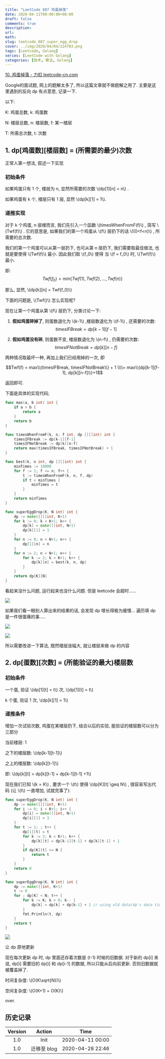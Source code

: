 ```yaml
---
title: "LeetCode 887 鸡蛋掉落"
date: 2020-04-11T00:00:00+08:00
draft: false
comments: true
description: 
url:
math: 
slug: leetcode_887_super_egg_drop
cover: ../img/2020/04/04/224703.png
tags: [Leetcode, Golang]
series: [LeetCode with Golang]
categories: [技术, 算法, Golang]
---
```


[10. 鸡蛋掉落 - 力扣 leetcode-cn.com](https://leetcode-cn.com/problems/super-egg-drop/)

Google的面试题, 网上的题解太多了, 所以这篇文章就不做题解之用了. 主要是这里遇到的反向 dp 有点意思, 记录一下.


以下:

K: 鸡蛋总数, k: 鸡蛋数

N: 楼层总数, n: 楼层数, f: 某一楼层

T: 所需总次数, t: 次数

## 1. dp[鸡蛋数][楼层数] = (所需要的最少)次数

正常人第一想法, 叙述一下实现

### 初始条件

如果鸡蛋只有 1 个, 楼层为 n, 显然所需要的次数 \\(dp[1][n] = n\\) .

如果鸡蛋有 k 个, 楼层只有 1 层, 显然 \\(dp[k][1] = 1\\).

### 递推实现

对于 k 个鸡蛋, n 层楼而言, 我们先引入一个函数 \\(timesWhenFromF(f)\\) , 简写 \\(Twf(f)\\) . 它的意思是, 如果我们的第一个鸡蛋从 \\(f\\) 层扔下的话 \\((0<f<n)\\) , 所需要的总次数.

我们的第一个鸡蛋可以从第一层扔下, 也可从第 n 层扔下, 我们需要取最佳做法, 也就是要使得 \\(Twf(f)\\) 最小. 因此我们取 \\(f_0\\) 使得 当 \\(f = f_0\\) 时, \\(Twf(f)\\) 最小.

即: $$Twf(f_0) = min\{Twf(1), Twf(2), ... , Twf(n)\}$$

那么, 显然, \\(dp[k][n] = Twf(f_0)\\)


下面的问题是, \\(Twf()\\) 怎么实现呢?

现在让第一个鸡蛋从第 \\(f\\) 层扔下, 分类讨论一下:

1. **假如鸡蛋碎掉了**, 则蛋数退化为 \\(k-1\\) ,楼层数退化为 \\(f-1\\) , 还需要的次数: $$timesIFBreak  = dp[k-1][f-1]$$

2. **假如鸡蛋没有碎**, 则蛋数不变, 楼层数退化为 \\(n-f\\) , 仍需要的次数: $$timesIFNotBreak = dp[k][n-f]$$

两种情况取最坏一种, 再加上我们已经用掉的一次, 即

$$Twf(f) = max\\{timesIFBreak, timesIFNotBreak\\} + 1 \\\\= max\\{dp[k-1][f-1], dp[k][n-f]\\}+1$$

返回即可.

下面是具体的实现代码;

```go
func max(a, b int) int {
	if a > b {
		return a
	}
	return b
}

func timesWhenFromF(k, n, f int, dp [][]int) int {
	timesIFBreak := dp[k-1][f-1]
	timesIFNotBreak := dp[k][n-f]
	return max(timesIFBreak, timesIFNotBreak) + 1
}

func best(k, n int, dp [][]int) int {
	minTimes := 10000
	for f := 1; f <= n; f++ {
		t := timesWhenFromF(k, n, f, dp)
		if t < minTimes {
			minTimes = t
		}
	}
	return minTimes
}

func superEggDrop(K, N int) int {
	dp := make([][]int, K+1)
	for k := 0; k < K+1; k++ {
		dp[k] = make([]int, N+1)
		dp[k][1] = 1
	}
	for n := 0; n < N+1; n++ {
		dp[1][n] = n
	}
	for n := 2; n < N+1; n++ {
		for k := 2; k < K+1; k++ {
			dp[k][n] = best(k, n, dp)
		}
	}
	return dp[K][N]
}
```

看起来没什么问题, 运行起来也没什么问题. 但是 leetcode 会超时......

![](../img/2020/04/04/233712.png)

如果我们看一眼别人算出来的结果的话, 会发现 dp 增长得极为缓慢... 遍历填 dp 是一件很蛋痛的事.....

![](../img/2020/04/04/233806.png)

![](../img/2020/04/04/233754.png)

所以需要改进一下算法, 既然楼层涨幅大, 就让楼层来做 dp 的内容


## 2. dp[蛋数][次数] = (所能验证的最大)楼层数

### 初始条件

一个蛋, 验证 \\(dp[1][t] = t\\) 次, \\(dp[1][t] = t\\)

k 个蛋, 验证 1 次, \\(dp[k][1] = 1\\)

### 递推条件

增加一次试验次数, 鸡蛋在某楼层扔下, 结合以后的实验, 能验证的楼层数可以分为三部分

当前楼层: 1

之下的楼层数: \\(dp[k-1][t-1]\\)

之上的楼层数: \\(dp[k][t-1]\\)

即: \\(dp[k][t] = dp[k][t-1] + dp[k-1][t-1] +1\\)

现在我们已知 \\(k = K\\) , 要求一个 \\(t\\) 使得 \\(dp[K][t] \geq N\\) , 很容易写出代码 (让 \\(t\\) 一直增加, 试就完事了):

```go
func superEggDrop(K, N int) int {
	dp := make([][]int, K+1)
	for i := 0; i < K+1; i++ {
		dp[i] = make([]int, N+1)
		dp[i][1] = 1
	}
	for t := 1; ; t++ {
		dp[1][t] = t
		for k := 2; k < K+1; k++ {
			dp[k][t] = dp[k-1][t-1] + dp[k][t-1] + 1
		}
		if dp[K][t] >= N {
			return t
		}
	}
	return 0
}

func superEggDrop(K, N int) int {
	dp := make([]int, K+1)
	t := 0
	for ; dp[K] < N; t++ {
		for k := K; k > 0; k-- {
			dp[k] = dp[k] + dp[k-1] + 1 // using old data(dp's data times is t-1 before overwrite)
		}
		fmt.Println(t, dp)
	}
	return t
}
```

![](../img/2020/04/04/233754.png)

让 dp 原地更新

现在每次更新 dp 时, dp 里面还存着次数是 (t-1) 时候的旧数据. 对于新的 dp[i] 来说, dp[i] 需要旧的 dp[i] 和 dp[i-1] 的数据, 所以只能从后向前更新. 否则旧数据就被覆盖掉了.

时间复杂度: \\(O(K\sqrt{N})\\)

空间复杂度: \\(O(K+1) = O(K)\\)

over.


## 历史记录

|Version| Action|Time|
|:-------:|:--------:|:-----------:|
|1.0|Init|2020-04-11 00:00|
|1.0|迁移至 blog|2020-04-28 22:46|